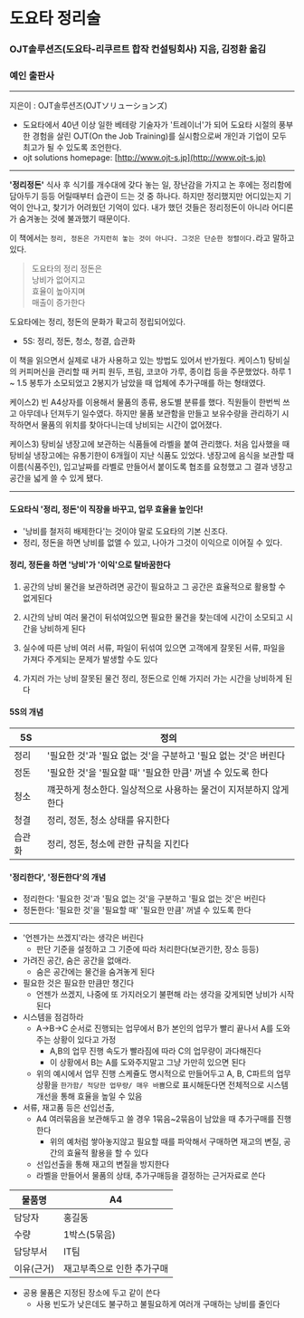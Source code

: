 # 도요타 정리술
### OJT솔루션즈(도요타-리쿠르트 합작 컨설팅회사) 지음, 김정환 옮김
### 예인 출판사

---
지은이 : OJT솔루션즈(OJTソリューションズ)

- 도요타에서 40년 이상 일한 베테랑 기술자가 '트레이너'가 되어 도요타 시절의 풍부한 경험을 살린 OJT(On the Job Training)를 실시함으로써 개인과 기업이 모두 최고가 될 수 있도록 조언한다.
- ojt solutions homepage: [http://www.ojt-s.jp](http://www.ojt-s.jp)

---
**'정리정돈'** 식사 후 식기를 개수대에 갖다 놓는 일, 장난감을 가지고 논 후에는 정리함에 담아두기 등등 어릴때부터 습관이 드는 것 중 하나다. 하지만 정리했지만 어디있는지 기억이 안나고, 찾기가 어려웠던 기억이 있다. 내가 했던 것들은 정리정돈이 아니라 어디론가 숨겨놓는 것에 불과했기 때문이다.

이 책에서는 `정리, 정돈은 가지런히 놓는 것이 아니다. 그것은 단순한 정렬이다.`라고 말하고 있다.
>도요타의 정리 정돈은<br>
>낭비가 없어지고<br>
>효율이 높아지며<br>
>매출이 증가한다

도요타에는 정리, 정돈의 문화가 확고히 정립되어있다.
- 5S: 정리, 정돈, 청소, 청결, 습관화


이 책을 읽으면서 실제로 내가 사용하고 있는 방법도 있어서 반가웠다.
케이스1) 탕비실의 커피머신을 관리할 때 커피 원두, 프림, 코코아 가루, 종이컵 등을 주문했었다. 하루 1 ~ 1.5 봉투가 소모되었고 2봉지가 남았을 때 업체에 추가구매를 하는 형태였다.

케이스2) 빈 A4상자를 이용해서 물품의 종류, 용도별 분류를 했다. 직원들이 한번씩 쓰고 아무데나 던져두기 일수였다. 하지만 물품 보관함을 만들고 보유수량을 관리하기 시작하면서 물품의 위치를 찾아다니는데 낭비되는 시간이 없어졌다.

케이스3) 탕비실 냉장고에 보관하는 식품들에 라벨을 붙여 관리했다. 처음 입사했을 때 탕비실 냉장고에는 유통기한이 6개월이 지난 식품도 있었다. 냉장고에 음식을 보관할 때 이름(식품주인), 입고날짜를 라벨로 만들어서 붙이도록 협조를 요청했고 그 결과 냉장고 공간을 넓게 쓸 수 있게 됐다.


---
#### 도요타식 '정리, 정돈'이 직장을 바꾸고, 업무 효율을 높인다!
- '낭비를 철저히 배제한다'는 것이야 말로 도요타의 기본 신조다.
- 정리, 정돈을 하면 낭비를 없앨 수 있고, 나아가 그것이 이익으로 이어질 수 있다.


#### 정리, 정돈을 하면 '낭비'가 '이익'으로 탈바꿈한다
1) 공간의 낭비
  물건을 보관하려면 공간이 필요하고 그 공간은 효율적으로 활용할 수 없게된다

2) 시간의 낭비
  여러 물건이 뒤섞여있으면 필요한 물건을 찾는데에 시간이 소모되고 시간을 낭비하게 된다

3) 실수에 따른 낭비
  여러 서류, 파일이 뒤섞여 있으면 고객에게 잘못된 서류, 파일을 가져다 주게되는 문제가 발생할 수도 있다

4) 가지러 가는 낭비
  잘못된 물건 정리, 정돈으로 인해 가지러 가는 시간을 낭비하게 된다

#### 5S의 개념
5S | 정의
---|-----
정리 | '필요한 것'과 '필요 없는 것'을 구분하고 '필요 없는 것'은 버린다
정돈 | '필요한 것'을 '필요할 때' '필요한 만큼' 꺼낼 수 있도록 한다
청소 | 꺠끗하게 청소한다. 일상적으로 사용하는 물건이 지저분하지 않게 한다
청결 | 정리, 정돈, 청소 상태를 유지한다
습관화 | 정리, 정돈, 청소에 관한 규칙을 지킨다


#### '정리한다', '정돈한다'의 개념
- 정리한다: '필요한 것'과 '필요 없는 것'을 구분하고 '필요 없는 것'은 버린다
- 정돈한다: '필요한 것'을 '필요할 때' '필요한 만큼' 꺼낼 수 있도록 한다

---
- '언젠가는 쓰겠지'라는 생각은 버린다
  - 판단 기준을 설정하고 그 기준에 따라 처리한다(보관기한, 장소 등등)
- 가려진 공간, 숨은 공간을 없애라.
  - 숨은 공간에는 물건을 숨겨놓게 된다
- 필요한 것은 필요한 만큼만 챙긴다
  - 언젠가 쓰겠지, 나중에 또 가지러오기 불편해 라는 생각을 갖게되면 낭비가 시작된다
- 시스템을 점검하라
  - A->B->C 순서로 진행되는 업무에서 B가 본인의 업무가 빨리 끝나서 A를 도와주는 상황이 있다고 가정
    - A,B의 업무 진행 속도가 빨라짐에 따라 C의 업무량이 과다해진다
    - 이 상황에서 B는 A를 도와주지말고 그냥 가만히 있으면 된다
  - 위의 예시에서 업무 진행 스케쥴도 명시적으로 만들어두고 A, B, C파트의 업무 상황을 `한가함/ 적당한 업무량/ 매우 바쁨`으로 표시해둔다면 전체적으로 시스템 개선을 통해 효율을 높일 수 있음
- 서류, 재고품 등은 선입선출,
  - A4 여러묶음을 보관해두고 쓸 경우 1묶음~2묶음이 남았을 때 추가구매를 진행한다
    - 위의 예처럼 쌓아놓지않고 필요할 때를 파악해서 구매하면 재고의 변질, 공간의 효율적 활용을 할 수 있다
  - 선입선출을 통해 재고의 변질을 방지한다
  - 라벨을 만들어서 물품의 상태, 추가구매등을 결정하는 근거자료로 쓴다

물품명 | A4
-------|-----
담당자 | 홍길동
수량   | 1박스(5묶음)
담당부서 | IT팀
이유(근거) | 재고부족으로 인한 추가구매
- 공용 물품은 지정된 장소에 두고 같이 쓴다
  - 사용 빈도가 낮은데도 불구하고 불필요하게 여러개 구매하는 낭비를 줄인다
